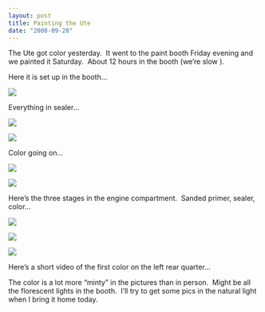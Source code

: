 ```yaml
---
layout: post
title: Painting the Ute
date: "2008-09-28"
---
```


The Ute got color yesterday.  It went to the paint booth Friday evening and we painted it Saturday.  About 12 hours in the booth (we’re slow <grin>).

Here it is set up in the booth…

![](/images/pop/Kart_Hauler_Blog/20-cad_021.jpg)

Everything in sealer…

![](/images/pop/Kart_Hauler_Blog/20-cad_028.jpg)

![](/images/pop/Kart_Hauler_Blog/20-cad_035.jpg)

Color going on…

![](/images/pop/Kart_Hauler_Blog/20-cad_039.jpg)

![](/images/pop/Kart_Hauler_Blog/20-cad_037.jpg)

Here’s the three stages in the engine compartment.  Sanded primer, sealer, color…

![](/images/pop/Kart_Hauler_Blog/20-cad_018.jpg)

![](/images/pop/Kart_Hauler_Blog/20-cad_032.jpg)

![](/images/pop/Kart_Hauler_Blog/20-cad_042.jpg)

Here’s a short video of the first color on the left rear quarter…

The color is a lot more “minty” in the pictures than in person.  Might be all the florescent lights in the booth.  I’ll try to get some pics in the natural light when I bring it home today.
